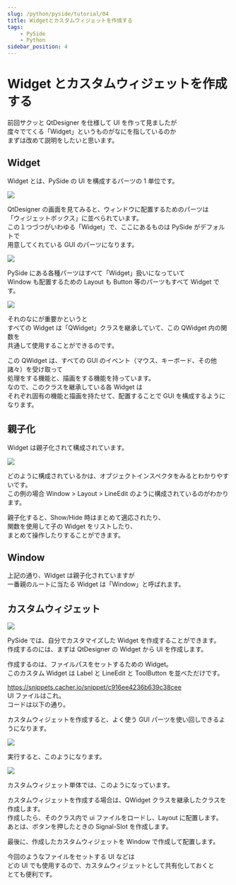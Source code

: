 ```yaml
---
slug: /python/pyside/tutorial/04
title: Widgetとカスタムウィジェットを作成する
tags:
    - PySide
    - Python
sidebar_position: 4
---
```


# Widget とカスタムウィジェットを作成する

前回サクッと QtDesigner を仕様して UI を作って見ましたが  
度々でてくる「Widget」というものがなにを指しているのか  
まずは改めて説明をしたいと思います。

## Widget

Widget とは、PySide の UI を構成するパーツの 1 単位です。

![](https://gyazo.com/2f2c60008cf42db6a861eb985f01669d.png)

QtDesigner の画面を見てみると、ウィンドウに配置するためのパーツは  
「ウィジェットボックス」に並べられています。  
この１つづつがいわゆる「Widget」で、ここにあるものは PySide がデフォルトで  
用意してくれている GUI のパーツになります。

![](https://gyazo.com/718b061f312f49173b0c6e8e9095156a.png)

PySide にある各種パーツはすべて「Widget」扱いになっていて  
Window も配置するための Layout も Button 等のパーツもすべて Widget です。

![](https://gyazo.com/2dcdbfb6dc6f467b99aca95a0b85c875.png)

それのなにが重要かというと  
すべての Widget は「QWidget」クラスを継承していて、この QWidget 内の関数を  
共通して使用することができるのです。

この QWidget は、すべての GUI のイベント（マウス、キーボード、その他諸々）を受け取って  
処理をする機能と、描画をする機能を持っています。  
なので、このクラスを継承している各 Widget は  
それぞれ固有の機能と描画を持たせて、配置することで GUI を構成するようになります。

## 親子化

Widget は親子化されて構成されています。

![](https://gyazo.com/728357bda05243652c41a71210b61c54.png)

どのように構成されているかは、オブジェクトインスペクタをみるとわかりやすいです。  
この例の場合 Window > Layout > LineEdit のように構成されているのがわかります。

親子化すると、Show/Hide 時はまとめて適応されたり、  
関数を使用して子の Widget をリストしたり、  
まとめて操作したりすることができます。

## Window

上記の通り、Widget は親子化されていますが  
一番親のルートに当たる Widget は「Window」と呼ばれます。

## カスタムウィジェット

![](https://gyazo.com/8cfc9cea59ae66ac125c61cb76b2b248.png)

PySide では、自分でカスタマイズした Widget を作成することができます。  
作成するのには、まずは QtDesigner の Widget から UI を作成します。

作成するのは、ファイルパスをセットするための Widget。  
このカスタム Widget は Label と LineEdit と ToolButton を並べただけです。

https://snippets.cacher.io/snippet/c916ee4236b639c38cee  
UI ファイルはこれ。  
コードは以下の通り。

<script src="https://embed.cacher.io/d65e3e855a3aab44adad16c60a7813f4795aae44.js?a=c1e5f1af51506fbd021ac66f46b04a85"></script>

カスタムウィジェットを作成すると、よく使う GUI パーツを使い回しできるようになります。

![](https://gyazo.com/a65ea06687163cec414b15af2048eb1c.png)

実行すると、このようになります。

![](https://gyazo.com/88cf995b3e7f139bbac47d40f48c82b1.png)

カスタムウィジェット単体では、このようになっています。

カスタムウィジェットを作成する場合は、QWidget クラスを継承したクラスを作成します。  
作成したら、そのクラス内で ui ファイルをロードし、Layout に配置します。  
あとは、ボタンを押したときの Signal-Slot を作成します。

最後に、作成したカスタムウィジェットを Window で作成して配置します。

今回のようなファイルをセットする UI などは  
どの UI でも使用するので、カスタムウィジェットとして共有化しておくと  
とても便利です。
